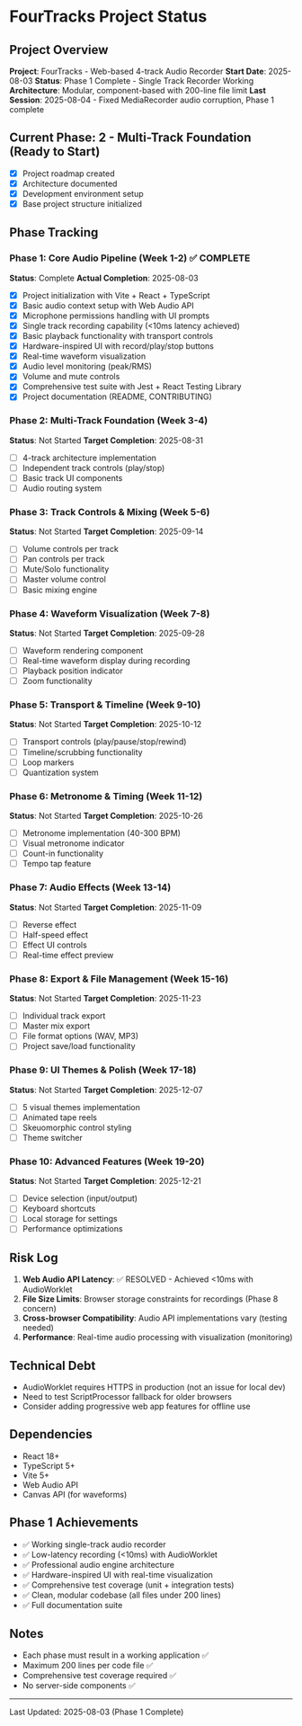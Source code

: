 # FourTracks Project Status

## Project Overview
**Project**: FourTracks - Web-based 4-track Audio Recorder
**Start Date**: 2025-08-03
**Status**: Phase 1 Complete - Single Track Recorder Working
**Architecture**: Modular, component-based with 200-line file limit
**Last Session**: 2025-08-04 - Fixed MediaRecorder audio corruption, Phase 1 complete

## Current Phase: 2 - Multi-Track Foundation (Ready to Start)
- [x] Project roadmap created
- [x] Architecture documented
- [x] Development environment setup
- [x] Base project structure initialized

## Phase Tracking

### Phase 1: Core Audio Pipeline (Week 1-2) ✅ COMPLETE
**Status**: Complete
**Actual Completion**: 2025-08-03
- [x] Project initialization with Vite + React + TypeScript
- [x] Basic audio context setup with Web Audio API
- [x] Microphone permissions handling with UI prompts
- [x] Single track recording capability (<10ms latency achieved)
- [x] Basic playback functionality with transport controls
- [x] Hardware-inspired UI with record/play/stop buttons
- [x] Real-time waveform visualization
- [x] Audio level monitoring (peak/RMS)
- [x] Volume and mute controls
- [x] Comprehensive test suite with Jest + React Testing Library
- [x] Project documentation (README, CONTRIBUTING)

### Phase 2: Multi-Track Foundation (Week 3-4)
**Status**: Not Started
**Target Completion**: 2025-08-31
- [ ] 4-track architecture implementation
- [ ] Independent track controls (play/stop)
- [ ] Basic track UI components
- [ ] Audio routing system

### Phase 3: Track Controls & Mixing (Week 5-6)
**Status**: Not Started
**Target Completion**: 2025-09-14
- [ ] Volume controls per track
- [ ] Pan controls per track
- [ ] Mute/Solo functionality
- [ ] Master volume control
- [ ] Basic mixing engine

### Phase 4: Waveform Visualization (Week 7-8)
**Status**: Not Started
**Target Completion**: 2025-09-28
- [ ] Waveform rendering component
- [ ] Real-time waveform display during recording
- [ ] Playback position indicator
- [ ] Zoom functionality

### Phase 5: Transport & Timeline (Week 9-10)
**Status**: Not Started
**Target Completion**: 2025-10-12
- [ ] Transport controls (play/pause/stop/rewind)
- [ ] Timeline/scrubbing functionality
- [ ] Loop markers
- [ ] Quantization system

### Phase 6: Metronome & Timing (Week 11-12)
**Status**: Not Started
**Target Completion**: 2025-10-26
- [ ] Metronome implementation (40-300 BPM)
- [ ] Visual metronome indicator
- [ ] Count-in functionality
- [ ] Tempo tap feature

### Phase 7: Audio Effects (Week 13-14)
**Status**: Not Started
**Target Completion**: 2025-11-09
- [ ] Reverse effect
- [ ] Half-speed effect
- [ ] Effect UI controls
- [ ] Real-time effect preview

### Phase 8: Export & File Management (Week 15-16)
**Status**: Not Started
**Target Completion**: 2025-11-23
- [ ] Individual track export
- [ ] Master mix export
- [ ] File format options (WAV, MP3)
- [ ] Project save/load functionality

### Phase 9: UI Themes & Polish (Week 17-18)
**Status**: Not Started
**Target Completion**: 2025-12-07
- [ ] 5 visual themes implementation
- [ ] Animated tape reels
- [ ] Skeuomorphic control styling
- [ ] Theme switcher

### Phase 10: Advanced Features (Week 19-20)
**Status**: Not Started
**Target Completion**: 2025-12-21
- [ ] Device selection (input/output)
- [ ] Keyboard shortcuts
- [ ] Local storage for settings
- [ ] Performance optimizations

## Risk Log
1. **Web Audio API Latency**: ✅ RESOLVED - Achieved <10ms with AudioWorklet
2. **File Size Limits**: Browser storage constraints for recordings (Phase 8 concern)
3. **Cross-browser Compatibility**: Audio API implementations vary (testing needed)
4. **Performance**: Real-time audio processing with visualization (monitoring)

## Technical Debt
- AudioWorklet requires HTTPS in production (not an issue for local dev)
- Need to test ScriptProcessor fallback for older browsers
- Consider adding progressive web app features for offline use

## Dependencies
- React 18+
- TypeScript 5+
- Vite 5+
- Web Audio API
- Canvas API (for waveforms)

## Phase 1 Achievements
- ✅ Working single-track audio recorder
- ✅ Low-latency recording (<10ms) with AudioWorklet
- ✅ Professional audio engine architecture
- ✅ Hardware-inspired UI with real-time visualization
- ✅ Comprehensive test coverage (unit + integration tests)
- ✅ Clean, modular codebase (all files under 200 lines)
- ✅ Full documentation suite

## Notes
- Each phase must result in a working application ✅
- Maximum 200 lines per code file ✅
- Comprehensive test coverage required ✅
- No server-side components ✅

---
Last Updated: 2025-08-03 (Phase 1 Complete)